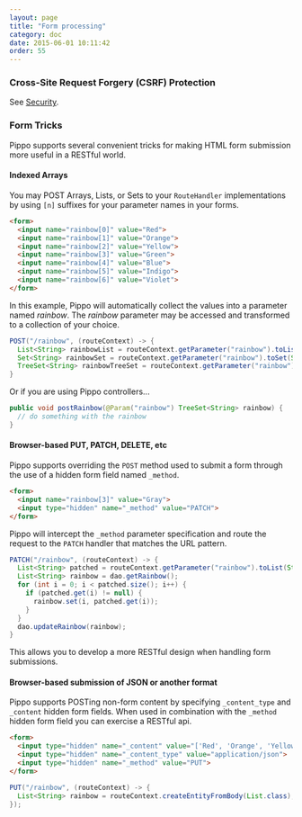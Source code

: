 ```yaml
---
layout: page
title: "Form processing"
category: doc
date: 2015-06-01 10:11:42
order: 55
---
```


### Cross-Site Request Forgery (CSRF) Protection

See [Security](security.html).

### Form Tricks

Pippo supports several convenient tricks for making HTML form submission more useful in a RESTful world.

#### Indexed Arrays

You may POST Arrays, Lists, or Sets to your `RouteHandler` implementations by using `[n]` suffixes for your parameter names in your forms.

```html
<form>
  <input name="rainbow[0]" value="Red">
  <input name="rainbow[1]" value="Orange">
  <input name="rainbow[2]" value="Yellow">
  <input name="rainbow[3]" value="Green">
  <input name="rainbow[4]" value="Blue">
  <input name="rainbow[5]" value="Indigo">
  <input name="rainbow[6]" value="Violet">
</form>
```

In this example, Pippo will automatically collect the values into a parameter named *rainbow*.  The *rainbow* parameter may be accessed and transformed to a collection of your choice.

```java
POST("/rainbow", (routeContext) -> {
  List<String> rainbowList = routeContext.getParameter("rainbow").toList(String.class);
  Set<String> rainbowSet = routeContext.getParameter("rainbow").toSet(String.class);
  TreeSet<String> rainbowTreeSet = routeContext.getParameter("rainbow").toCollection(TreeSet.class, String.class);
}
```

Or if you are using Pippo controllers...

```java
public void postRainbow(@Param("rainbow") TreeSet<String> rainbow) {
  // do something with the rainbow
}
```


#### Browser-based PUT, PATCH, DELETE, etc

Pippo supports overriding the `POST` method used to submit a form through the use of a hidden form field named `_method`.

```html
<form>
  <input name="rainbow[3]" value="Gray">
  <input type="hidden" name="_method" value="PATCH">
</form>
```

Pippo will intercept the `_method` parameter specification and route the request to the `PATCH` handler that matches the URL pattern.

```java
PATCH("/rainbow", (routeContext) -> {
  List<String> patched = routeContext.getParameter("rainbow").toList(String.class);
  List<String> rainbow = dao.getRainbow();
  for (int i = 0; i < patched.size(); i++) {
    if (patched.get(i) != null) {
      rainbow.set(i, patched.get(i));
    }
  }
  dao.updateRainbow(rainbow);
}
```

This allows you to develop a more RESTful design when handling form submissions.

#### Browser-based submission of JSON or another format

Pippo supports POSTing non-form content by specifying `_content_type` and `_content` hidden form fields.  When used in combination with the `_method` hidden form field you can exercise a RESTful api.

```html
<form>
  <input type="hidden" name="_content" value="['Red', 'Orange', 'Yellow', 'Green', 'Blue', 'Indigo', 'Violet']">
  <input type="hidden" name="_content_type" value="application/json">
  <input type="hidden" name="_method" value="PUT">
</form>
```

```java
PUT("/rainbow", (routeContext) -> {
  List<String> rainbow = routeContext.createEntityFromBody(List.class);
});

```
